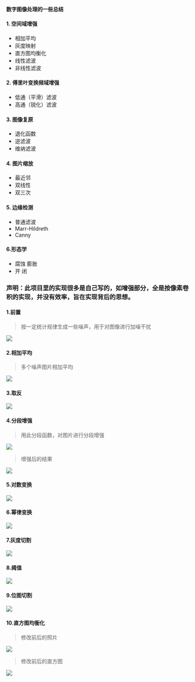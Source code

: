 #### 数字图像处理的一些总结
#### 1. 空间域增强
- 相加平均
- 灰度映射
- 直方图均衡化
- 线性滤波
- 非线性滤波

#### 2. 傅里叶变换频域增强
- 低通（平滑）滤波
- 高通（锐化）滤波

#### 3. 图像复原
- 退化函数
- 逆滤波
- 维纳滤波

#### 4. 图片缩放
- 最近邻
- 双线性
- 双三次

#### 5. 边缘检测
- 普通滤波
- Marr-Hildreth
- Canny

#### 6.形态学
- 腐蚀 膨胀
- 开 闭

### 声明：此项目里的实现很多是自己写的，如增强部分，全是按像素卷积的实现，并没有效率，旨在实现背后的思想。

#### 1.前置
> 按一定统计规律生成一些噪声，用于对图像进行加噪干扰

![](intros/noise.png)

#### 2.相加平均
> 多个噪声图片相加平均

![](intros/add_mean.png)

#### 3.取反
![](intros/gray_inverse.png)

#### 4.分段增强
> 用此分段函数，对图片进行分段增强

![](intros/intro_segment_enhance.png)

> 增强后的结果

![](intros/seg_enhance.png)

#### 5.对数变换
![](intros/log_enhance.png)

#### 6.幂律变换
![](intros/r_enhance.png)

#### 7.灰度切割
![](intros/gray_cut.png)

#### 8.阈值
![](intros/threshold.png)

#### 9.位图切割
![](intros/bitmap_cut.png)

#### 10.直方图均衡化
> 修改前后的照片

![](intros/hist_adj.png)

> 修改前后的直方图

![](intros/hist_intro.png)